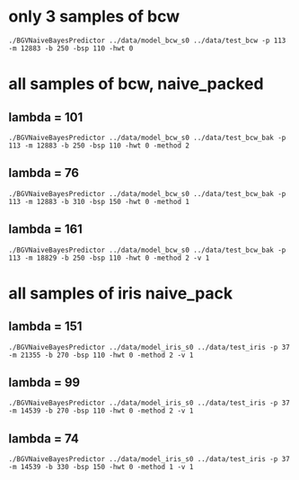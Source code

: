 # only 3 samples of bcw #
	./BGVNaiveBayesPredictor ../data/model_bcw_s0 ../data/test_bcw -p 113 -m 12883 -b 250 -bsp 110 -hwt 0


# all samples of bcw, naive_packed #

## lambda = 101 ##

	./BGVNaiveBayesPredictor ../data/model_bcw_s0 ../data/test_bcw_bak -p 113 -m 12883 -b 250 -bsp 110 -hwt 0 -method 2

## lambda = 76 ##
	./BGVNaiveBayesPredictor ../data/model_bcw_s0 ../data/test_bcw_bak -p 113 -m 12883 -b 310 -bsp 150 -hwt 0 -method 1


## lambda = 161 ##

	./BGVNaiveBayesPredictor ../data/model_bcw_s0 ../data/test_bcw_bak -p 113 -m 18829 -b 250 -bsp 110 -hwt 0 -method 2 -v 1


# all samples of iris naive_pack #

## lambda = 151 ##
	./BGVNaiveBayesPredictor ../data/model_iris_s0 ../data/test_iris -p 37 -m 21355 -b 270 -bsp 110 -hwt 0 -method 2 -v 1
## lambda = 99 ##
	./BGVNaiveBayesPredictor ../data/model_iris_s0 ../data/test_iris -p 37 -m 14539 -b 270 -bsp 110 -hwt 0 -method 2 -v 1

## lambda = 74 ##
	./BGVNaiveBayesPredictor ../data/model_iris_s0 ../data/test_iris -p 37 -m 14539 -b 330 -bsp 150 -hwt 0 -method 1 -v 1
